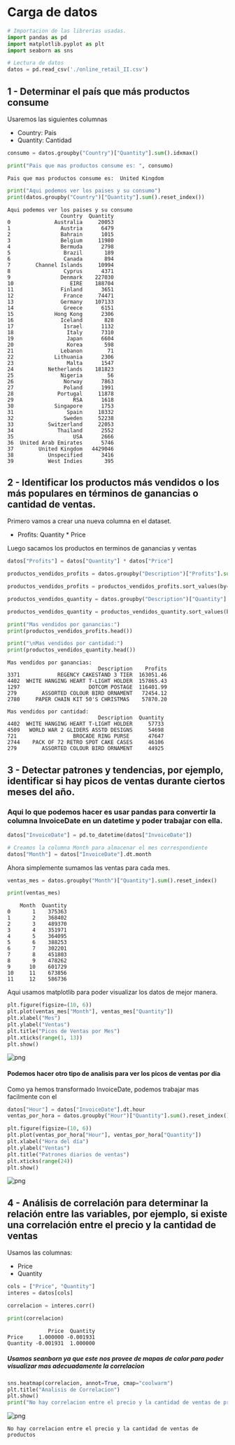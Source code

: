 # Carga de datos


```python
# Importacion de las librerias usadas.
import pandas as pd
import matplotlib.pyplot as plt
import seaborn as sns
```


```python
# Lectura de datos
datos = pd.read_csv('./online_retail_II.csv')
```

## 1 - Determinar el país que más productos consume
Usaremos las siguientes columnas
- Country: Pais
- Quantity: Cantidad


```python
consumo = datos.groupby("Country")["Quantity"].sum().idxmax()
```


```python
print("Pais que mas productos consume es: ", consumo)
```

    Pais que mas productos consume es:  United Kingdom
    


```python
print("Aqui podemos ver los paises y su consumo")
print(datos.groupby("Country")["Quantity"].sum().reset_index())
```

    Aqui podemos ver los paises y su consumo
                     Country  Quantity
    0              Australia     20053
    1                Austria      6479
    2                Bahrain      1015
    3                Belgium     11980
    4                Bermuda      2798
    5                 Brazil       189
    6                 Canada       894
    7        Channel Islands     10994
    8                 Cyprus      4371
    9                Denmark    227030
    10                  EIRE    188704
    11               Finland      3651
    12                France     74471
    13               Germany    107133
    14                Greece      6151
    15             Hong Kong      2306
    16               Iceland       828
    17                Israel      1132
    18                 Italy      7310
    19                 Japan      6604
    20                 Korea       598
    21               Lebanon        71
    22             Lithuania      2306
    23                 Malta      1547
    24           Netherlands    181823
    25               Nigeria        56
    26                Norway      7863
    27                Poland      1991
    28              Portugal     11878
    29                   RSA      1618
    30             Singapore      1753
    31                 Spain     18332
    32                Sweden     52238
    33           Switzerland     22053
    34              Thailand      2552
    35                   USA      2666
    36  United Arab Emirates      5746
    37        United Kingdom   4429046
    38           Unspecified      3416
    39           West Indies       395
    

## 2 - Identificar los productos más vendidos o los más populares en términos de ganancias o cantidad de ventas.

Primero vamos a crear una nueva columna en el dataset.
- Profits: Quantity * Price

Luego sacamos los productos en terminos de ganancias y ventas


```python
datos["Profits"] = datos["Quantity"] * datos["Price"]
```


```python
productos_vendidos_profits = datos.groupby("Description")["Profits"].sum().reset_index()

productos_vendidos_profits = productos_vendidos_profits.sort_values(by="Profits", ascending=False)
```


```python
productos_vendidos_quantity = datos.groupby("Description")["Quantity"].sum().reset_index()

productos_vendidos_quantity = productos_vendidos_quantity.sort_values(by="Quantity",ascending=False)
```


```python
print("Mas vendidos por ganancias:")
print(productos_vendidos_profits.head())

print("\nMas vendidos por cantidad:")
print(productos_vendidos_quantity.head())
```

    Mas vendidos por ganancias:
                                 Description    Profits
    3371            REGENCY CAKESTAND 3 TIER  163051.46
    4402  WHITE HANGING HEART T-LIGHT HOLDER  157865.43
    1297                      DOTCOM POSTAGE  116401.99
    279        ASSORTED COLOUR BIRD ORNAMENT   72454.12
    2780     PAPER CHAIN KIT 50'S CHRISTMAS    57870.20
    
    Mas vendidos por cantidad:
                                 Description  Quantity
    4402  WHITE HANGING HEART T-LIGHT HOLDER     57733
    4509   WORLD WAR 2 GLIDERS ASSTD DESIGNS     54698
    721                  BROCADE RING PURSE      47647
    2744    PACK OF 72 RETRO SPOT CAKE CASES     46106
    279        ASSORTED COLOUR BIRD ORNAMENT     44925
    

## 3 - Detectar patrones y tendencias, por ejemplo, identificar si hay picos de ventas durante ciertos meses del año.

### Aqui lo que podemos hacer es usar pandas para convertir la columna InvoiceDate en un datetime y poder trabajar con ella.


```python
datos["InvoiceDate"] = pd.to_datetime(datos["InvoiceDate"])

# Creamos la columna Month para almacenar el mes correspondiente
datos["Month"] = datos["InvoiceDate"].dt.month
```

Ahora simplemente sumamos las ventas para cada mes.


```python
ventas_mes = datos.groupby("Month")["Quantity"].sum().reset_index()
```


```python
print(ventas_mes)
```

        Month  Quantity
    0       1    375363
    1       2    368402
    2       3    489370
    3       4    351971
    4       5    364095
    5       6    388253
    6       7    302201
    7       8    451803
    8       9    478262
    9      10    601729
    10     11    673856
    11     12    586736
    

Aqui usamos matplotlib para poder visualizar los datos de mejor manera.


```python
plt.figure(figsize=(10, 6))
plt.plot(ventas_mes["Month"], ventas_mes["Quantity"])
plt.xlabel("Mes")
plt.ylabel("Ventas")
plt.title("Picos de Ventas por Mes")
plt.xticks(range(1, 13))
plt.show()

```


    
![png](/images/output_18_0.png)
    


#### Podemos hacer otro tipo de analisis para ver los picos de ventas por dia

Como ya hemos transformado InvoiceDate, podemos trabajar mas facilmente con el


```python
datos["Hour"] = datos["InvoiceDate"].dt.hour
ventas_por_hora = datos.groupby("Hour")["Quantity"].sum().reset_index()
```


```python
plt.figure(figsize=(10, 6))
plt.plot(ventas_por_hora["Hour"], ventas_por_hora["Quantity"])
plt.xlabel("Hora del día")
plt.ylabel("Ventas")
plt.title("Patrones diarios de ventas")
plt.xticks(range(24))
plt.show()
```


    
![png](/images/output_21_0.png)
    


## 4 - Análisis de correlación para determinar la relación entre las variables, por ejemplo, si existe una correlación entre el precio y la cantidad de ventas

Usamos las columnas:
- Price
- Quantity


```python
cols = ["Price", "Quantity"]
interes = datos[cols]
```


```python
correlacion = interes.corr()
```


```python
print(correlacion)
```

                 Price  Quantity
    Price     1.000000 -0.001931
    Quantity -0.001931  1.000000
    

##### Usamos seanborn ya que este nos provee de mapas de calor para poder visualizar mas adecuadamente la correlacion


```python
sns.heatmap(correlacion, annot=True, cmap="coolwarm")
plt.title("Analisis de Correlacion")
plt.show()
print("No hay correlacion entre el precio y la cantidad de ventas de productos")
```


    
![png](/images/output_28_0.png)
    


    No hay correlacion entre el precio y la cantidad de ventas de productos
    
